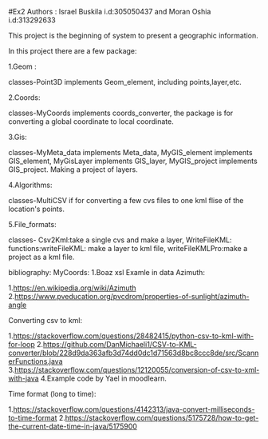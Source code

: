 #Ex2
Authors : Israel Buskila i.d:305050437 and Moran Oshia i.d:313292633

This project is the beginning of system to present a geographic information.

In this project there are a few package:

1.Geom : 

classes-Point3D implements Geom_element, including points,layer,etc.

2.Coords:

classes-MyCoords implements coords_converter, the package is for converting a global coordinate to local coordinate.

3.Gis:

classes-MyMeta_data implements Meta_data, MyGIS_element implements GIS_element, MyGisLayer implements GIS_layer, MyGIS_project implements GIS_project. Making a project of layers.

4.Algorithms:

classes-MultiCSV if for converting a few cvs files to one kml flise of the location's points.

5.File_formats:

classes- Csv2Kml:take a single cvs and make a layer, WriteFileKML: 
functions:writeFileKML: make a layer to kml file, writeFileKMLPro:make a project as a kml file.


bibliography:
MyCoords:
1.Boaz xsl Examle in data
Azimuth:

1.https://en.wikipedia.org/wiki/Azimuth
2.https://www.pveducation.org/pvcdrom/properties-of-sunlight/azimuth-angle

Converting csv to kml:

1.https://stackoverflow.com/questions/28482415/python-csv-to-kml-with-for-loop
2.https://github.com/DanMichaeli1/CSV-to-KML-converter/blob/228d9da363afb3d74dd0dc1d71563d8bc8ccc8de/src/ScannerFunctions.java
3.https://stackoverflow.com/questions/12120055/conversion-of-csv-to-xml-with-java
4.Example code by Yael in moodlearn.

Time format (long to time):

1.https://stackoverflow.com/questions/4142313/java-convert-milliseconds-to-time-format
2.https://stackoverflow.com/questions/5175728/how-to-get-the-current-date-time-in-java/5175900




